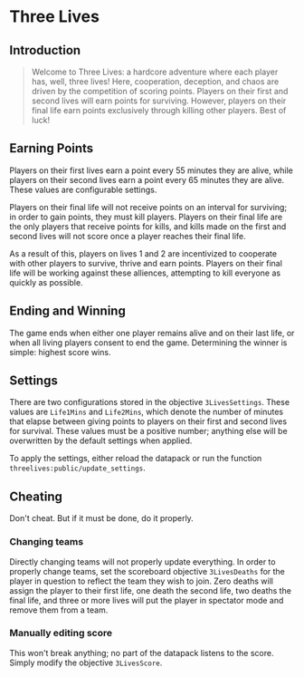 # Three Lives

## Introduction

>Welcome to Three Lives: a hardcore adventure where each player has, well,
>three lives! Here, cooperation, deception, and chaos are driven by the
>competition of scoring points. Players on their first and second lives will
>earn points for surviving. However, players on their final life earn points
>exclusively through killing other players. Best of luck!

## Earning Points

Players on their first lives earn a point every 55 minutes they are alive,
while players on their second lives earn a point every 65 minutes they are
alive. These values are configurable settings.

Players on their final life will not receive points on an interval for
surviving; in order to gain points, they must kill players. Players on their
final life are the only players that receive points for kills, and kills made
on the first and second lives will not score once a player reaches their final
life.

As a result of this, players on lives 1 and 2 are incentivized to cooperate
with other players to survive, thrive and earn points. Players on their final
life will be working against these alliences, attempting to kill everyone as
quickly as possible.

## Ending and Winning

The game ends when either one player remains alive and on their last life, or
when all living players consent to end the game. Determining the winner is
simple: highest score wins.

## Settings

There are two configurations stored in the objective `3LivesSettings`. These
values are `Life1Mins` and `Life2Mins`, which denote the number of minutes
that elapse between giving points to players on their first and second lives
for survival. These values must be a positive number; anything else will be
overwritten by the default settings when applied.

To apply the settings, either reload the datapack or run the function
`threelives:public/update_settings`.

## Cheating

Don't cheat. But if it must be done, do it properly.

### Changing teams

Directly changing teams will not properly update everything. In order to
properly change teams, set the scoreboard objective `3LivesDeaths` for the
player in question to reflect the team they wish to join. Zero deaths will
assign the player to their first life, one death the second life, two deaths
the final life, and three or more lives will put the player in spectator
mode and remove them from a team.

### Manually editing score

This won't break anything; no part of the datapack listens to the score.
Simply modify the objective `3LivesScore`.
